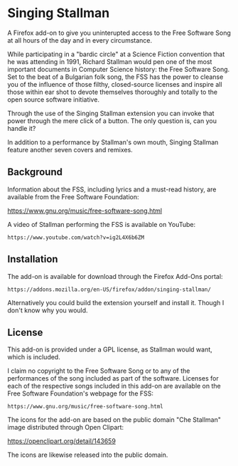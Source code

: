 # Singing Stallman

A Firefox add-on to give you uninterupted access to the Free Software Song at all hours of the day and in every circumstance.

While participating in a "bardic circle" at a Science Fiction convention that he was attending in 1991, Richard Stallman would pen one of the most important documents in Computer Science history: the Free Software Song. Set to the beat of a Bulgarian folk song, the FSS has the power to cleanse you of the influence of those filthy, closed-source licenses and inspire all those within ear shot to devote themselves thoroughly and totally to the open source software initiative.

Through the use of the Singing Stallman extension you can invoke that power through the mere click of a button. The only question is, can you handle it?

In addition to a performance by Stallman's own mouth, Singing Stallman feature another seven covers and remixes.

## Background

Information about the FSS, including lyrics and a must-read history, are
available from the Free Software Foundation:
   
   https://www.gnu.org/music/free-software-song.html

A video of Stallman performing the FSS is available on YouTube:

    https://www.youtube.com/watch?v=ig2L4X6b6ZM

## Installation

The add-on is available for download through the Firefox Add-Ons portal:

    https://addons.mozilla.org/en-US/firefox/addon/singing-stallman/

Alternatively you could build the extension yourself and install it. Though I don't know why you would.

## License

This add-on is provided under a GPL license, as Stallman
would want, which is included.

I claim no copyright to the Free Software Song or to any of the performances of the song included as part of the software. Licenses for each of the respective songs included in this add-on are available on the Free Software Foundation's webpage for the FSS:

    https://www.gnu.org/music/free-software-song.html

The icons for the add-on are based on the public domain "Che Stallman" image distributed through Open Clipart:

   https://openclipart.org/detail/143659 
    
The icons are likewise released into the public domain.
